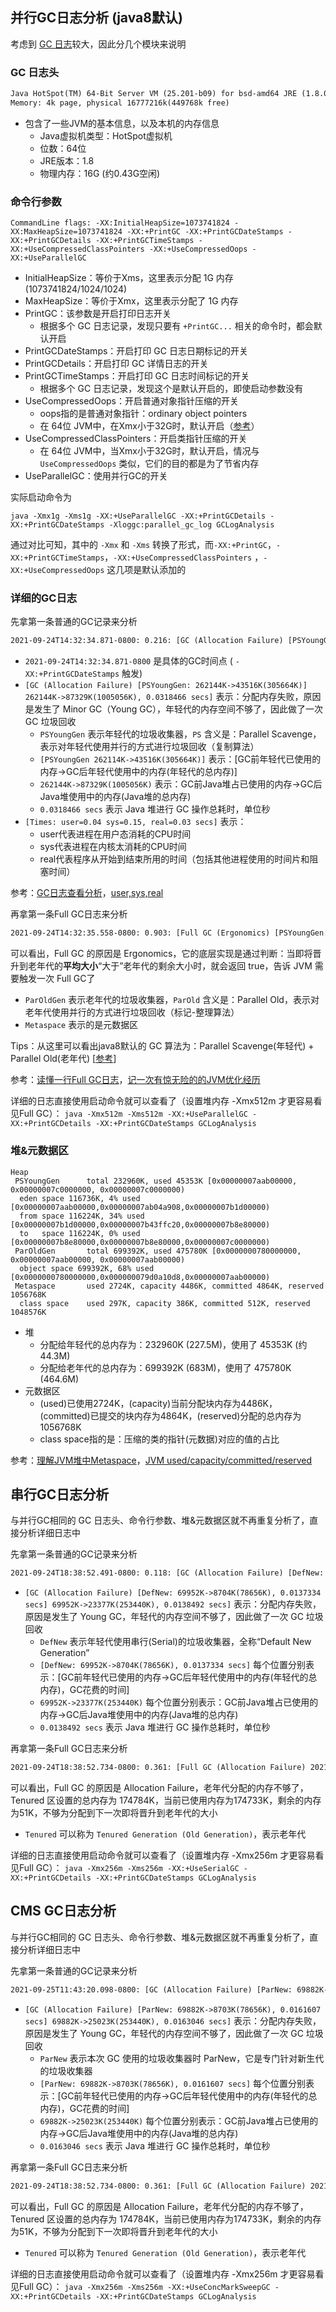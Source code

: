## 并行GC日志分析 (java8默认)

考虑到 [GC 日志](https://github.com/junyangwei/java-problem-sets/blob/main/02nio/problem_set_1/heap1g_default_gc_log)较大，因此分几个模块来说明

### GC 日志头

```tex
Java HotSpot(TM) 64-Bit Server VM (25.201-b09) for bsd-amd64 JRE (1.8.0_201-b09), built on Dec 15 2018 18:35:23 by "java_re" with gcc 4.2.1 (Based on Apple Inc. build 5658) (LLVM build 2336.11.00)
Memory: 4k page, physical 16777216k(449768k free)
```

- 包含了一些JVM的基本信息，以及本机的内存信息
  - Java虚拟机类型：HotSpot虚拟机
  - 位数：64位
  - JRE版本：1.8
  - 物理内存：16G (约0.43G空闲)

### 命令行参数

```
CommandLine flags: -XX:InitialHeapSize=1073741824 -XX:MaxHeapSize=1073741824 -XX:+PrintGC -XX:+PrintGCDateStamps -XX:+PrintGCDetails -XX:+PrintGCTimeStamps -XX:+UseCompressedClassPointers -XX:+UseCompressedOops -XX:+UseParallelGC 
```

- InitialHeapSize：等价于Xms，这里表示分配 1G 内存 (1073741824/1024/1024)
- MaxHeapSize：等价于Xmx，这里表示分配了 1G 内存
- PrintGC：该参数是开启打印日志开关
  - 根据多个 GC 日志记录，发现只要有 `+PrintGC...` 相关的命令时，都会默认开启
- PrintGCDateStamps：开启打印 GC 日志日期标记的开关
- PrintGCDetails：开启打印 GC 详情日志的开关
- PrintGCTimeStamps：开启打印 GC 日志时间标记的开关
  - 根据多个 GC 日志记录，发现这个是默认开启的，即使启动参数没有
- UseCompressedOops：开启普通对象指针压缩的开关
  - oops指的是普通对象指针：ordinary object pointers
  - 在  64位 JVM中，在Xmx小于32G时，默认开启（[参考](https://javarevisited.blogspot.com/2012/06/what-is-xxusecompressedoops-in-64-bit.html)）
- UseCompressedClassPointers：开启类指针压缩的开关
  - 在 64位 JVM中，当Xmx小于32G时，默认开启，情况与 `UseCompressedOops` 类似，它们的目的都是为了节省内存
- UseParallelGC：使用并行GC的开关

实际启动命令为

```
java -Xmx1g -Xms1g -XX:+UseParallelGC -XX:+PrintGCDetails -XX:+PrintGCDateStamps -Xloggc:parallel_gc_log GCLogAnalysis
```

通过对比可知，其中的 `-Xmx` 和 `-Xms` 转换了形式，而`-XX:+PrintGC`，`-XX:+PrintGCTimeStamps`，`-XX:+UseCompressedClassPointers` ，`-XX:+UseCompressedOops` 这几项是默认添加的

### 详细的GC日志

先拿第一条普通的GC记录来分析

```tex
2021-09-24T14:32:34.871-0800: 0.216: [GC (Allocation Failure) [PSYoungGen: 262144K->43516K(305664K)] 262144K->87329K(1005056K), 0.0318466 secs] [Times: user=0.04 sys=0.15, real=0.03 secs] 
```

- `2021-09-24T14:32:34.871-0800` 是具体的GC时间点 ( `-XX:+PrintGCDateStamps` 触发)
- `[GC (Allocation Failure) [PSYoungGen: 262144K->43516K(305664K)] 262144K->87329K(1005056K), 0.0318466 secs]` 表示：分配内存失败，原因是发生了 Minor GC（Young GC），年轻代的内存空间不够了，因此做了一次 GC 垃圾回收
  - `PSYoungGen` 表示年轻代的垃圾收集器，`PS` 含义是：Parallel Scavenge，表示对年轻代使用并行的方式进行垃圾回收（复制算法）
  - `[PSYoungGen 262114K->43516K(305664K)]` 表示：[GC前年轻代已使用的内存->GC后年轻代使用中的内存(年轻代的总内存)]
  - `262144K->87329K(1005056K)` 表示：GC前Java堆占已使用的内存->GC后Java堆使用中的内存(Java堆的总内存)
  - `0.0318466 secs` 表示 Java 堆进行 GC 操作总耗时，单位秒
- `[Times: user=0.04 sys=0.15, real=0.03 secs]` 表示：
  - user代表进程在用户态消耗的CPU时间
  - sys代表进程在内核太消耗的CPU时间
  - real代表程序从开始到结束所用的时间（包括其他进程使用的时间片和阻塞时间）

参考：[GC日志查看分析](https://blog.csdn.net/TimHeath/article/details/53053106)，[user,sys,real](https://cloud.tencent.com/developer/article/1491229)

再拿第一条Full GC日志来分析

```tex
2021-09-24T14:32:35.558-0800: 0.903: [Full GC (Ergonomics) [PSYoungGen: 43032K->0K(232960K)] [ParOldGen: 617095K->336212K(699392K)] 660127K->336212K(932352K), [Metaspace: 2717K->2717K(1056768K)], 0.0466376 secs] [Times: user=0.27 sys=0.01, real=0.05 secs] 
```

可以看出，Full GC 的原因是 Ergonomics，它的底层实现是通过判断：当即将晋升到老年代的**平均大小**“大于”老年代的剩余大小时，就会返回 true，告诉 JVM 需要触发一次 Full GC了

- `ParOldGen` 表示老年代的垃圾收集器，`ParOld` 含义是：Parallel Old，表示对老年代使用并行的方式进行垃圾回收（标记-整理算法）
- `Metaspace` 表示的是元数据区

Tips：从这里可以看出java8默认的 GC 算法为：Parallel Scavenge(年轻代) + Parallel Old(老年代) [[参考](https://blog.csdn.net/weixin_43753797/article/details/106450040)]

参考：[读懂一行Full GC日志](https://cloud.tencent.com/developer/article/1082687)，[记一次有惊无险的的JVM优化经历](https://zhuanlan.zhihu.com/p/70010064)

详细的日志直接使用启动命令就可以查看了（设置堆内存 -Xmx512m 才更容易看见Full GC）：
`java -Xmx512m -Xms512m -XX:+UseParallelGC -XX:+PrintGCDetails -XX:+PrintGCDateStamps GCLogAnalysis`


### 堆&元数据区

```
Heap
 PSYoungGen      total 232960K, used 45353K [0x00000007aab00000, 0x00000007c0000000, 0x00000007c0000000)
  eden space 116736K, 4% used [0x00000007aab00000,0x00000007ab04a908,0x00000007b1d00000)
  from space 116224K, 34% used [0x00000007b1d00000,0x00000007b43ffc20,0x00000007b8e80000)
  to   space 116224K, 0% used [0x00000007b8e80000,0x00000007b8e80000,0x00000007c0000000)
 ParOldGen       total 699392K, used 475780K [0x0000000780000000, 0x00000007aab00000, 0x00000007aab00000)
  object space 699392K, 68% used [0x0000000780000000,0x000000079d0a10d8,0x00000007aab00000)
 Metaspace       used 2724K, capacity 4486K, committed 4864K, reserved 1056768K
  class space    used 297K, capacity 386K, committed 512K, reserved 1048576K
```

- 堆
  - 分配给年轻代的总内存为：232960K (227.5M)，使用了 45353K (约44.3M)
  - 分配给老年代的总内存为：699392K (683M)，使用了 475780K (464.6M)
- 元数据区
  - (used)已使用2724K，(capacity)当前分配块内存为4486K，(committed)已提交的块内存为4864K，(reserved)分配的总内存为 1056768K
  - class space指的是：压缩的类的指针(元数据)对应的值的占比

参考：[理解JVM堆中Metaspace](https://www.cnblogs.com/benwu/articles/8312699.html)，[JVM used/capacity/committed/reserved](https://blog.csdn.net/reliveIT/article/details/115377713)

## 串行GC日志分析

与并行GC相同的 GC 日志头、命令行参数、堆&元数据区就不再重复分析了，直接分析详细日志中

先拿第一条普通的GC记录来分析

```tex
2021-09-24T18:38:52.491-0800: 0.118: [GC (Allocation Failure) [DefNew: 69952K->8704K(78656K), 0.0137334 secs] 69952K->23377K(253440K), 0.0138492 secs] [Times: user=0.00 sys=0.01, real=0.01 secs] 
```

- `[GC (Allocation Failure) [DefNew: 69952K->8704K(78656K), 0.0137334 secs] 69952K->23377K(253440K), 0.0138492 secs]` 表示：分配内存失败，原因是发生了 Young GC，年轻代的内存空间不够了，因此做了一次 GC 垃圾回收
  - `DefNew` 表示年轻代使用串行(Serial)的垃圾收集器，全称“Default New Generation” 
  - `[DefNew: 69952K->8704K(78656K), 0.0137334 secs]` 每个位置分别表示：[GC前年轻代已使用的内存->GC后年轻代使用中的内存(年轻代的总内存)，GC花费的时间]
  - `69952K->23377K(253440K)` 每个位置分别表示：GC前Java堆占已使用的内存->GC后Java堆使用中的内存(Java堆的总内存)
  - `0.0138492 secs` 表示 Java 堆进行 GC 操作总耗时，单位秒

再拿第一条Full GC日志来分析

```tex
2021-09-24T18:38:52.734-0800: 0.361: [Full GC (Allocation Failure) 2021-09-24T18:38:52.734-0800: 0.361: [Tenured: 174733K->174781K(174784K), 0.0262162 secs] 253373K->196338K(253440K), [Metaspace: 2717K->2717K(1056768K)], 0.0263211 secs] [Times: user=0.02 sys=0.00, real=0.03 secs] 
```

可以看出，Full GC 的原因是 Allocation Failure，老年代分配的内存不够了，Tenured 区设置的总内存为 174784K，当前已使用内存为174733K，剩余的内存为51K，不够为分配到下一次即将晋升到老年代的大小

- `Tenured` 可以称为 `Tenured Generation (Old Generation)`，表示老年代

详细的日志直接使用启动命令就可以查看了（设置堆内存 -Xmx256m 才更容易看见Full GC）：
`java -Xmx256m -Xms256m -XX:+UseSerialGC -XX:+PrintGCDetails -XX:+PrintGCDateStamps GCLogAnalysis`

## CMS GC日志分析

与并行GC相同的 GC 日志头、命令行参数、堆&元数据区就不再重复分析了，直接分析详细日志中

先拿第一条普通的GC记录来分析

```tex
2021-09-25T11:43:20.098-0800: [GC (Allocation Failure) [ParNew: 69882K->8703K(78656K), 0.0161607 secs] 69882K->25023K(253440K), 0.0163046 secs] [Times: user=0.03 sys=0.06, real=0.02 secs]
```

- `[GC (Allocation Failure) [ParNew: 69882K->8703K(78656K), 0.0161607 secs] 69882K->25023K(253440K), 0.0163046 secs]` 表示：分配内存失败，原因是发生了 Young GC，年轻代的内存空间不够了，因此做了一次 GC 垃圾回收
  - `ParNew` 表示本次 GC 使用的垃圾收集器时 ParNew，它是专门针对新生代的垃圾收集器
  - `[ParNew: 69882K->8703K(78656K), 0.0161607 secs]` 每个位置分别表示：[GC前年轻代已使用的内存->GC后年轻代使用中的内存(年轻代的总内存)，GC花费的时间]
  - `69882K->25023K(253440K)` 每个位置分别表示：GC前Java堆占已使用的内存->GC后Java堆使用中的内存(Java堆的总内存)
  - `0.0163046 secs` 表示 Java 堆进行 GC 操作总耗时，单位秒

再拿第一条Full GC日志来分析

```tex
2021-09-24T18:38:52.734-0800: 0.361: [Full GC (Allocation Failure) 2021-09-24T18:38:52.734-0800: 0.361: [Tenured: 174733K->174781K(174784K), 0.0262162 secs] 253373K->196338K(253440K), [Metaspace: 2717K->2717K(1056768K)], 0.0263211 secs] [Times: user=0.02 sys=0.00, real=0.03 secs] 
```

可以看出，Full GC 的原因是 Allocation Failure，老年代分配的内存不够了，Tenured 区设置的总内存为 174784K，当前已使用内存为174733K，剩余的内存为51K，不够为分配到下一次即将晋升到老年代的大小

- `Tenured` 可以称为 `Tenured Generation (Old Generation)`，表示老年代

详细的日志直接使用启动命令就可以查看了（设置堆内存 -Xmx256m 才更容易看见Full GC）：
`java -Xmx256m -Xms256m -XX:+UseConcMarkSweepGC -XX:+PrintGCDetails -XX:+PrintGCDateStamps GCLogAnalysis`

